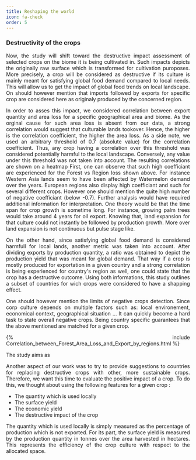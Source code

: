 ```yaml
---
title: Reshaping the world
icon: fa-check
order: 5
---
```


<h3>Destructivity of the crops</h3>
<div style="text-align: justify">
<p>
  Now, the study will shift toward  the destructive impact assessment of selected crops on the biome it is being cultivated in. Such impacts depicts the originally raw surface which is transformed for cultivation puroposes. More precisely, a crop will be considered as destructive if its culture is mainly meant for
  satisfying global food demand compared to local needs. This will allow us to get the impact of global food trends on local landscape. On should however mention that imports followed by exports  for specific crop are considered here as originaly produced by the concerned region. 
 
</li>
</p>

<p>
  In order to  asses this impact, we considered correlation between export quantity and area loss for a specific geographical area and biome. As the orginal cause for such area loss is absent from our data, a strong correlation would suggest that culturable lands tookover. Hence, the higher is the correlation coefficient, the higher the area
  loss. As a side note, we used an arbitrary threshold of 0.7 (absolute value) for the correlation coefficient. Thus, any crop having a correlation over this threshold was
  considered potentially harmful to the local landscape. Conversely, any value under this threshold was not taken into account. The resulting correlations are shown on a heatmap
  First, one can observe that such high coefficiant are experienced for the Forest vs Region loss shown above. For instance Western Asia lands seem to have been affected by Watermelon demand over the years. European regions also display high coefficiant and such  for several different crops. However one should mention the quite high number of negative coefficiant (below -0.7). Further analysis would have required additional information for interpretation.
  One theory would be that the time span for crop growth is sometime long. For instance, growing palm trees would take around 4 years for oil export. Knowing that, land expansion for that culture could not instantly be followed by production growth. More over land expansion is not continuous but pulse stage like.
  
  On the other hand, since satisfying global food demand is considered harmfull for local lands, another metric was taken into account. After dividing exports by production quantity,
  a ratio was obtained to depict the production yield that was meant for global demand. That way if a crop is mostly produced for exportation in a given country and a strong correlation is being experienced for country's region as well, one could state that the crop has a destructive outcome. 
  Using both informations, this study outlines a subset of countries for wich crops were considered to have a shapping effect. 


  One should however mention the limits of negative crops detection. Since corp culture depends on multiple factors such as: local environement, economical context, geographical situation ... It can quickly become a hard task to state overall negative crops. Being country specific guarantees that the above mentioned are matched for a given crop. 




  
</p>

{% include Correlation_between_Forest_Area_Loss_and_Export_by_regions.html %}

<p>
  
</p>  
  The study aims as 
<p>


  Another aspect of our work was to try to provide suggestions to countries for replacing destructive crops with other, more sustainable crops. Therefore, we want this time to
  evaluate the positive impact of a crop. To do this, we thought about using the following features for a given crop :
</p>

<ul>
<li>
  The quantity which is used locally
</li>
<li>
  The surface yield
</li>
<li>
  The economic yield
</li>
<li>
  The destructive impact of the crop
</li>
</ul>

<p>
  The quantity which is used locally is simply measured as the percentage of production which is not exported. For its part, the surface yield is measured by the production
  quantity in tonnes over the area harvested in hectares. This represents the efficiency of the crop culture with respect to the allocated space.
</p>
</div>
